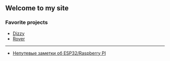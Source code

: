 ## Welcome to my site

### Favorite projects
* [Dizzy](dizzy.page.md)
* [Rover](rover.page.md)
---
* [Непутевые заметки об ESP32/Raspberry PI](blog/index.md)